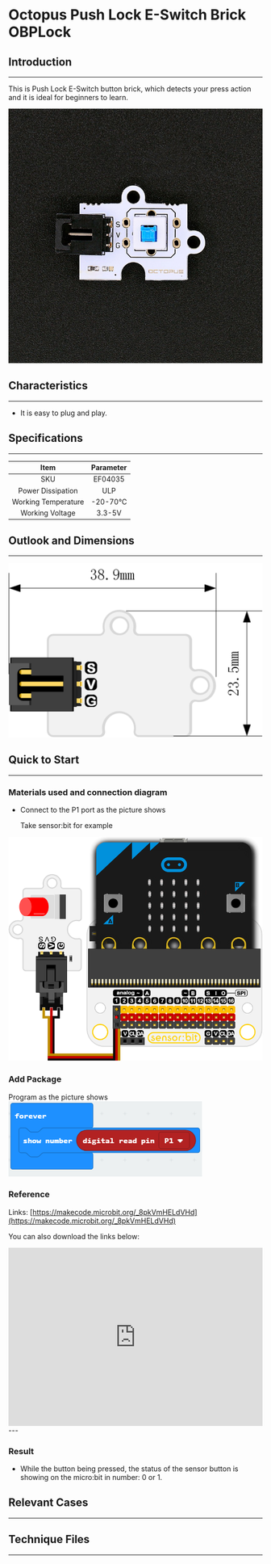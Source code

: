 # Octopus Push Lock E-Switch Brick OBPLock

## Introduction
---
This is Push Lock E-Switch button brick, which detects your press action and it is ideal for beginners to learn.

 ![](./images/SMeQQyr.jpg)

## Characteristics
---
- It is easy to plug and play.


## Specifications
---
Item | Parameter 
:-: | :-: 
SKU|EF04035
Power Dissipation|ULP
Working Temperature|-20-70℃
Working Voltage|3.3-5V

## Outlook and Dimensions
---
 ![](./images/IYYxw8r.png)

## Quick to Start
---

### Materials used and connection diagram

- Connect to the P1 port as the picture shows

  Take sensor:bit for example

![](./images/tUcPhzM.png)

### Add Package

Program as the picture shows
![](./images/gkU4VNN.png)

### Reference

Links: [https://makecode.microbit.org/_8pkVmHELdVHd](https://makecode.microbit.org/_8pkVmHELdVHd)

You can also download the links below:

<div style="position:relative;height:0;padding-bottom:70%;overflow:hidden;"><iframe style="position:absolute;top:0;left:0;width:100%;height:100%;" src="https://makecode.microbit.org/#pub:_8pkVmHELdVHd" frameborder="0" sandbox="allow-popups allow-forms allow-scripts allow-same-origin"></iframe></div>  
---

### Result
- While the button being pressed, the status of the sensor button is showing on the micro:bit in number: 0 or 1.

## Relevant Cases
---

## Technique Files
---

